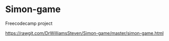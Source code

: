 # Simon-game

Freecodecamp project

https://rawgit.com/DrWilliamsSteven/Simon-game/master/simon-game.html
